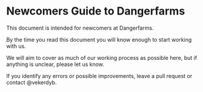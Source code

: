 # Newcomers Guide to Dangerfarms
This document is intended for newcomers at Dangerfarms.

By the time you read this document you will know enough to start working with us.

We will aim to cover as much of our working process as possible here, but if anything is unclear, please let us know.

If you identify any errors or possible improvements, leave a pull request or contact @vekerdyb.